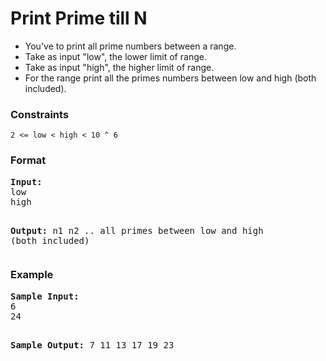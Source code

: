 <h1>Print Prime till N</h1>

<div>
  <ul>
    <li>You've to print all prime numbers between a range. </li>
    <li>Take as input "low", the lower limit of range.</li>
    <li>Take as input "high", the higher limit of range.</li>
    <li>For the range print all the primes numbers between low and high (both included).</li>
  </ul>
</div>

<h3>Constraints</h3>
<code>2 <= low < high < 10 ^ 6</code>

<h3>Format</h3>
<pre>
<strong>Input:</strong>
low
high

<strong>Output:</strong>
n1
n2
.. all primes between low and high (both included)
</pre>

<h3>Example</h3>
<pre>
<strong>Sample Input:</strong>
6
24

<strong>Sample Output:</strong>
7
11
13
17
19
23
</pre>

